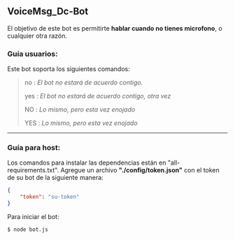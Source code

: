 ## VoiceMsg_Dc-Bot
El objetivo de este bot es permitirte **hablar cuando no tienes microfono**, o cualquier otra razón.
### **Guía usuarios:**
Este bot soporta los siguientes comandos:
> no : *El bot no estará de acuerdo contigo.*
> 
> yes : *El bot no estará de acuerdo contigo, otra vez*
> 
> NO : *Lo mismo, pero esta vez enojado*
> 
> YES : *Lo mismo, pero esta vez enojado*

------------

### **Guía para host:**
Los comandos para instalar las dependencias están en "all-requirements.txt".
Agregue un archivo **"./config/token.json"** con el token de su bot de la siguiente manera:
```json
{
    "token": "su-token"
}
```

Para iniciar el bot:
```sh
$ node bot.js
```
